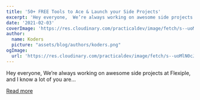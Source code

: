 ```yaml
---
title: '50+ FREE Tools to Ace & Launch your Side Projects'
excerpt: 'Hey everyone,  We’re always working on awesome side projects at Flexiple, and I know a lot of you are...'
date: '2021-02-03'
coverImage: 'https://res.cloudinary.com/practicaldev/image/fetch/s--uoMlN0cJ--/c_imagga_scale,f_auto,fl_progressive,h_420,q_auto,w_1000/https://dev-to-uploads.s3.amazonaws.com/i/axqngtklvhc8njs6ncul.png'
author:
  name: Koders
  picture: "assets/blog/authors/koders.png"
ogImage:
  url: 'https://res.cloudinary.com/practicaldev/image/fetch/s--uoMlN0cJ--/c_imagga_scale,f_auto,fl_progressive,h_420,q_auto,w_1000/https://dev-to-uploads.s3.amazonaws.com/i/axqngtklvhc8njs6ncul.png'
---
```


Hey everyone,  We’re always working on awesome side projects at Flexiple, and I know a lot of you are...

[Read more](https://dev.to/hrishikesh1990/50-free-tools-to-ace-launch-your-side-projects-9pf)
